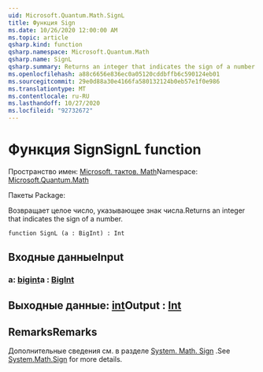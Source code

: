 ```yaml
---
uid: Microsoft.Quantum.Math.SignL
title: Функция Sign
ms.date: 10/26/2020 12:00:00 AM
ms.topic: article
qsharp.kind: function
qsharp.namespace: Microsoft.Quantum.Math
qsharp.name: SignL
qsharp.summary: Returns an integer that indicates the sign of a number.
ms.openlocfilehash: a88c6656e836ec0a05120cddbffb6c590124eb01
ms.sourcegitcommit: 29e0d88a30e4166fa580132124b0eb57e1f0e986
ms.translationtype: MT
ms.contentlocale: ru-RU
ms.lasthandoff: 10/27/2020
ms.locfileid: "92732672"
---
```

# <a name="signl-function"></a><span data-ttu-id="27471-102">Функция Sign</span><span class="sxs-lookup"><span data-stu-id="27471-102">SignL function</span></span>

<span data-ttu-id="27471-103">Пространство имен: [Microsoft. тактов. Math](xref:Microsoft.Quantum.Math)</span><span class="sxs-lookup"><span data-stu-id="27471-103">Namespace: [Microsoft.Quantum.Math](xref:Microsoft.Quantum.Math)</span></span>

<span data-ttu-id="27471-104">Пакеты [](https://nuget.org/packages/)</span><span class="sxs-lookup"><span data-stu-id="27471-104">Package: [](https://nuget.org/packages/)</span></span>


<span data-ttu-id="27471-105">Возвращает целое число, указывающее знак числа.</span><span class="sxs-lookup"><span data-stu-id="27471-105">Returns an integer that indicates the sign of a number.</span></span>

```qsharp
function SignL (a : BigInt) : Int
```


## <a name="input"></a><span data-ttu-id="27471-106">Входные данные</span><span class="sxs-lookup"><span data-stu-id="27471-106">Input</span></span>

### <a name="a--bigint"></a><span data-ttu-id="27471-107">a: [bigint](xref:microsoft.quantum.lang-ref.bigint)</span><span class="sxs-lookup"><span data-stu-id="27471-107">a : [BigInt](xref:microsoft.quantum.lang-ref.bigint)</span></span>





## <a name="output--int"></a><span data-ttu-id="27471-108">Выходные данные: [int](xref:microsoft.quantum.lang-ref.int)</span><span class="sxs-lookup"><span data-stu-id="27471-108">Output : [Int](xref:microsoft.quantum.lang-ref.int)</span></span>



## <a name="remarks"></a><span data-ttu-id="27471-109">Remarks</span><span class="sxs-lookup"><span data-stu-id="27471-109">Remarks</span></span>

<span data-ttu-id="27471-110">Дополнительные сведения см. в разделе [System. Math. Sign](https://docs.microsoft.com/dotnet/api/system.math.sign) .</span><span class="sxs-lookup"><span data-stu-id="27471-110">See [System.Math.Sign](https://docs.microsoft.com/dotnet/api/system.math.sign) for more details.</span></span>
